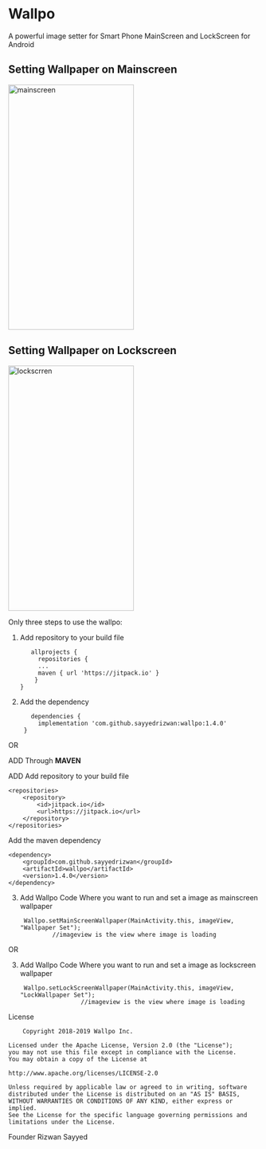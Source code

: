 # Wallpo
A powerful image setter for Smart Phone MainScreen and LockScreen for Android


<h2>Setting Wallpaper on Mainscreen </h3>
<img src="Example/mainscreen.gif" alt="mainscreen" height="492" width="252"/>
   

<h2>Setting Wallpaper on Lockscreen </h3>
<img src="Example/lockscreen.gif" alt="lockscrren" height="492" width="252"/>

Only three steps to use the wallpo:

1. Add repository to your build file 
         
          allprojects {
      		repositories {
		   	...
	   		maven { url 'https://jitpack.io' }
		   }
	   }
      
      
2. Add the dependency
      
          dependencies {
	        implementation 'com.github.sayyedrizwan:wallpo:1.4.0'
      	}


OR 

ADD Through <b> MAVEN </b>

ADD  Add repository to your build file


	<repositories>
		<repository>
		    <id>jitpack.io</id>
		    <url>https://jitpack.io</url>
		</repository>
	</repositories>
	
	
Add the maven dependency


	<dependency>
	    <groupId>com.github.sayyedrizwan</groupId>
	    <artifactId>wallpo</artifactId>
	    <version>1.4.0</version>
	</dependency>


3. Add Wallpo Code Where you want to run and set a image as mainscreen wallpaper



		Wallpo.setMainScreenWallpaper(MainActivity.this, imageView, "Wallpaper Set");
				//imageview is the view where image is loading
		

OR


3. Add Wallpo Code Where you want to run and set a image as lockscreen wallpaper

		Wallpo.setLockScreenWallpaper(MainActivity.this, imageView, "LockWallpaper Set"); 
						//imageview is the view where image is loading
		
		
		
		



License


		Copyright 2018-2019 Wallpo Inc.

	Licensed under the Apache License, Version 2.0 (the "License");
	you may not use this file except in compliance with the License.
	You may obtain a copy of the License at

   	http://www.apache.org/licenses/LICENSE-2.0

	Unless required by applicable law or agreed to in writing, software
	distributed under the License is distributed on an "AS IS" BASIS,
	WITHOUT WARRANTIES OR CONDITIONS OF ANY KIND, either express or implied.
	See the License for the specific language governing permissions and
	limitations under the License.
	
	
	
	
	
	
	
	
<h8> Founder Rizwan Sayyed </h8>

